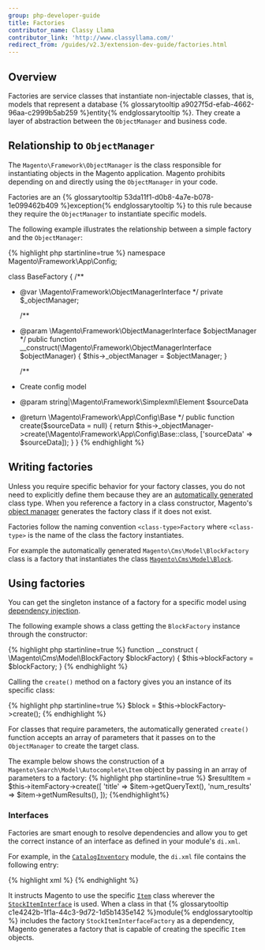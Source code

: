 ```yaml
---
group: php-developer-guide
title: Factories
contributor_name: Classy Llama
contributor_link: 'http://www.classyllama.com/'
redirect_from: /guides/v2.3/extension-dev-guide/factories.html
---
```


## Overview

Factories are service classes that instantiate non-injectable classes, that is, models that represent a database {% glossarytooltip a9027f5d-efab-4662-96aa-c2999b5ab259 %}entity{% endglossarytooltip %}.
They create a layer of abstraction between the `ObjectManager` and business code.

## Relationship to `ObjectManager`

The `Magento\Framework\ObjectManager` is the class responsible for instantiating objects in the Magento application.
Magento prohibits depending on and directly using the `ObjectManager` in your code.

Factories are an {% glossarytooltip 53da11f1-d0b8-4a7e-b078-1e099462b409 %}exception{% endglossarytooltip %} to this rule because they require the `ObjectManager` to instantiate specific models.

The following example illustrates the relationship between a simple factory and the `ObjectManager`:

{% highlight php startinline=true %}
namespace Magento\\Framework\\App\\Config;

class BaseFactory
{
  /\*\*

* @var \\Magento\\Framework\\ObjectManagerInterface
   \*/
  private $\_objectManager;

  /\*\*

* @param \\Magento\\Framework\\ObjectManagerInterface $objectManager
   \*/
  public function \_\_construct(\\Magento\\Framework\\ObjectManagerInterface $objectManager)
  {
    $this->\_objectManager = $objectManager;
  }

  /\*\*

* Create config model
* @param string|\\Magento\\Framework\\Simplexml\\Element $sourceData
* @return \\Magento\\Framework\\App\\Config\\Base
     \*/
    public function create($sourceData = null)
    {
      return $this->\_objectManager->create(\\Magento\\Framework\\App\\Config\\Base::class, ['sourceData' => $sourceData]);
    }
  }
  {% endhighlight %}

## Writing factories

Unless you require specific behavior for your factory classes, you do not need to explicitly define them because they are an [automatically generated]({{page.baseurl}}/extension-development/core-concepts/code-generation.html) class type.
When you reference a factory in a class constructor, Magento's [object manager]({{page.baseurl}}/extension-development/core-concepts/dependency-injection/object-manager.html) generates the factory class if it does not exist.

Factories follow the naming convention `<class-type>Factory` where `<class-type>` is the name of the class the factory instantiates.

For example the automatically generated `Magento\Cms\Model\BlockFactory` class is a factory that instantiates the class [`Magento\Cms\Model\Block`]({{site.mage2000url}}app/code/Magento/Cms/Model/Block.php).

## Using factories

You can get the singleton instance of a factory for a specific model using [dependency injection]({{page.baseurl}}/extension-development/core-concepts/dependency-injection.html##dep-inj-preview-cons).

The following example shows a class getting the `BlockFactory` instance through the constructor:

{% highlight php startinline=true %}
function \_\_construct ( \\Magento\\Cms\\Model\\BlockFactory $blockFactory) {
    $this->blockFactory = $blockFactory;
}
{% endhighlight %}

Calling the `create()` method on a factory gives you an instance of its specific class:

{% highlight php startinline=true %}
$block = $this->blockFactory->create();
{% endhighlight %}

For classes that require parameters, the automatically generated `create()` function accepts an array of parameters that it passes on to the `ObjectManager` to create the target class.

The example below shows the construction of a `Magento\Search\Model\Autocomplete\Item` object by passing in an array of parameters to a factory:
{% highlight php startinline=true %}
$resultItem = $this->itemFactory->create([
  'title' => $item->getQueryText(),
  'num_results' => $item->getNumResults(),
]);
{%endhighlight%}

### Interfaces

Factories are smart enough to resolve dependencies and allow you to get the correct instance of an interface as defined in your module's `di.xml`.

For example, in the [`CatalogInventory`]({{site.mage2000url}}app/code/Magento/CatalogInventory) module, the `di.xml` file contains the following entry:

{% highlight xml %}
<preference for="Magento\CatalogInventory\Api\Data\StockItemInterface" type="Magento\CatalogInventory\Model\Stock\Item" />
{% endhighlight %}

It instructs Magento to use the specific [`Item`]({{site.mage2000url}}app/code/Magento/CatalogInventory/Model/Stock/Item.php) class wherever the [`StockItemInterface`]({{site.mage2000url}}app/code/Magento/CatalogInventory/Api/Data/StockItemInterface.php) is used.
When a class in that {% glossarytooltip c1e4242b-1f1a-44c3-9d72-1d5b1435e142 %}module{% endglossarytooltip %} includes the factory `StockItemInterfaceFactory` as a dependency, Magento generates a factory that is capable of creating the specific `Item` objects.

